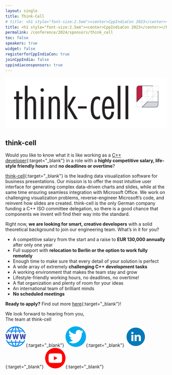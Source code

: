 ```yaml
---
layout: single
title: Think-Cell 
# title: <h1 style="font-size:2.5em"><center>CppIndiaCon 2023</center></h1><center><p style="font-size:1.5em">Gold Sponsor
title: <h1 style="font-size:2.5em"><center>CppIndiaCon 2023</center></h1><center><p style="font-size:1.5em">The C++ festival of India</p><p style="font-size:1.5em"><mark style="background-color:gold;"><strong>Gold Sponsor</strong></mark>
permalink: /conference/2024/sponsors/think_cell
toc: false
speakers: true
widget: false
registerforCppIndiaCon: true
joinCppIndia: false
cppindiaconsponsors: true
---
```

<div style="text-align: center;">
  <a href="https://www.think-cell.com/en" target="_blank">
    <img src="/conference/2024/sponsors/think-cell.png" alt="think-cell" title="think-cell">
  </a>
</div>

## think-cell

Would you like to know what it is like working as a [C++ developer](https://www.think-cell.com/cppindiacon){:target="_blank"} in a role with a <strong>highly competitive salary, life-style friendly hours</strong> and <strong>no deadlines or overtime</strong>?  

[think-cell](https://www.think-cell.com/en){:target="_blank"} ⁠is the leading data visualization software for business presentations. Our mission is to offer the most intuitive user interface for generating complex data-driven charts and slides, while at the same time ensuring seamless integration with Microsoft Office. We work on challenging visualization problems, reverse-engineer Microsoft’s code, and reinvent how slides are created. think-cell is the only German company funding a C++ ISO committee delegation, so there is a good chance that components we invent will find their way into the standard.

Right now, <strong>we are looking for smart, creative developers</strong> with a solid theoretical background to join our engineering team. What’s in it for you?

- A competitive salary from the start and a raise to <strong>EUR 130,000 annually</strong> after only one year
- Full support with <strong>relocation to Berlin or the option to work fully remotely</strong>
- Enough time to make sure that every detail of your solution is perfect
- A wide array of extremely <strong>challenging C++ development tasks</strong>
- A working environment that makes the team stay and grow
- Lifestyle-friendly working hours, no deadlines, no overtime!
- A flat organization and plenty of room for your ideas
- An international team of brilliant minds
- <strong>No scheduled meetings</strong>

**Ready to apply?** Find out more [here](https://www.think-cell.com/cppindiacon){:target="_blank"}!

We look forward to hearing from you,<br>
The team at think-cell 

[![think-cell](/assets/images/www.png "think-cell")](https://www.think-cell.com/cppindiacon){:target="_blank"}
[![think-cell](/assets/images/twitter.png "think-cell")](https://twitter.com/thinkcell){:target="_blank"}
[![think-cell](/assets/images/linkedin.png "think-cell")](https://www.linkedin.com/company/think-cell/){:target="_blank"}
[![think-cell](/assets/images/you-tube.png "think-cell")](https://www.youtube.com/@thinkcell){:target="_blank"}


